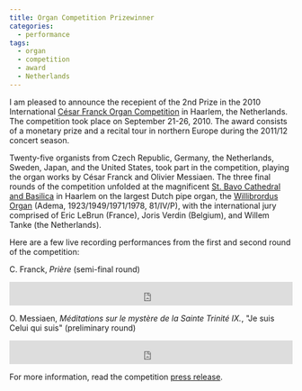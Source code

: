 ```yaml
---
title: Organ Competition Prizewinner
categories: 
  - performance
tags:
  - organ
  - competition
  - award
  - Netherlands
---
```

I am pleased to announce the recepient of the 2nd Prize in the 2010 International [César Franck Organ Competition][franck_concours] in Haarlem, the Netherlands. The competition took place on September 21-26, 2010. The award consists of a monetary prize and a recital tour in northern Europe during the 2011/12 concert season.

Twenty-five organists from Czech Republic, Germany, the Netherlands, Sweden, Japan, and the United States, took part in the competition, playing the organ works by César Franck and Olivier Messiaen. The three final rounds of the competition unfolded at the magnificent [St. Bavo Cathedral and Basilica][st_bavo] in Haarlem on the largest Dutch pipe organ, the [Willibrordus Organ][adema] (Adema, 1923/1949/1971/1978, 81/IV/P), with the international jury comprised of Eric LeBrun (France), Joris Verdin (Belgium), and Willem Tanke (the Netherlands).

Here are a few live recording performances from the first and second round of the competition:

C. Franck, _Prière_ (semi-final round)
<iframe style="border: 0; width: 100%; height: 42px;" src="https://bandcamp.com/EmbeddedPlayer/album=3616288969/size=small/bgcol=ffffff/linkcol=63b2cc/track=4023598715/transparent=true/" seamless><a href="http://nagymusic.bandcamp.com/album/organ-music-of-franck-and-messiaen">Organ Music of Franck and Messiaen by Zvonimir Nagy, organist</a></iframe>

O. Messiaen, _Méditations sur le mystère de la Sainte Trinité IX._, "Je suis Celui qui suis" (preliminary round) 
<iframe style="border: 0; width: 100%; height: 42px;" src="https://bandcamp.com/EmbeddedPlayer/album=3616288969/size=small/bgcol=ffffff/linkcol=0687f5/track=85656691/transparent=true/" seamless><a href="http://nagymusic.bandcamp.com/album/organ-music-of-franck-and-messiaen">Organ Music of Franck and Messiaen by Zvonimir Nagy, organist</a></iframe>

<!--
<a href="http://www.rkbavo.nl/english-summary.html" title="Saint Bavo Cathedral, Haarlem" target="_blank">Kathedrale Basiliek Sint Bavo</a>
Recording curtesy by Jos van der Linden, recording engineer.
-->

For more information, read the competition [press release][press_release].

[franck_concours]: http://www.cesarfranckconcours.nl/index.php?ln=UK
[st_bavo]: http://www.rkbavo.nl/
[adema]: http://www.orgelland.nl/orgels/haarlem/rkbavo/default.htm
[press_release]: http://muziek.refdag.nl/muziek_2_370/muzieknieuws/tsjech_wint_cesar_franck_concours_haarlem_1_504831
